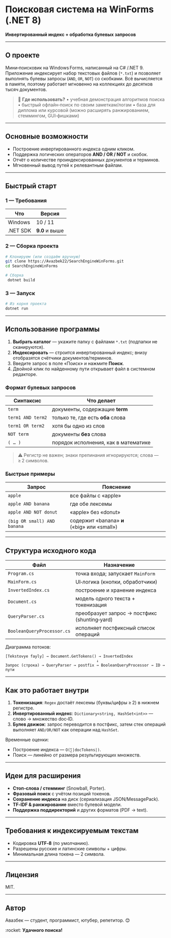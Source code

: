 # Поисковая система на WinForms (.NET 8)

**Инвертированный индекс + обработка булевых запросов**

---

## О проекте

Мини‑поисковик на Windows Forms, написанный на C# /.NET 9. Приложение индексирует набор текстовых файлов (`*.txt`) и позволяет выполнять булевы запросы (`AND`, `OR`, `NOT`) со скобками. Всё вычисляется в памяти, поэтому работает мгновенно на коллекциях до десятков тысяч документов.

> 📂 **Где использовать?**
> • учебная демонстрация алгоритмов поиска
> • быстрый офлайн‑поиск по своим заметкам/логам
> • база для диплома или курсовой (можно расширять ранжированием, стеммингом, GUI‑фишками)

---

## Основные возможности

* Построение инвертированного индекса одним кликом.
* Поддержка логических операторов **AND / OR / NOT** и скобок.
* Отчёт о количестве проиндексированных документов и терминов.
* Мгновенный вывод путей к релевантным файлам.

---

## Быстрый старт

### 1 — Требования

| Что      | Версия         |
| -------- | -------------- |
| Windows  | 10 / 11        |
| .NET SDK | **9.0** и выше |

### 2 — Сборка проекта

```bash
# Клонируем (или создаём вручную)
git clone https://Avazbek22/SearchEngineWinForms.git
cd SearchEngineWinForms

# Сборка
 dotnet build
```

### 3 — Запуск

```bash
# Из корня проекта
dotnet run
```

---

## Использование программы

1. **Выбрать каталог** — укажите папку с файлами `*.txt` (подпапки не сканируются).
2. **Индексировать** — строится инвертированный индекс; внизу отобразятся счётчики документов/терминов.
3. Введите запрос в поле «Поиск» и нажмите **Поиск**.
4. Двойной клик по найденному пути открывает файл в системном редакторе.

### Формат булевых запросов

| Синтаксис         | Что делает                           |
| ----------------- | ------------------------------------ |
| `term`            | документы, содержащие **term**       |
| `term1 AND term2` | только те, где есть **оба** слова    |
| `term1 OR term2`  | хотя бы одно из слов                 |
| `NOT term`        | документы **без** слова              |
| `( … )`           | порядок исполнения, как в математике |

> ⚠️ Регистр не важен; знаки препинания игнорируются; слова — ≥ 2 символов.

### Быстрые примеры

| Запрос                      | Пояснение                                   |
| --------------------------- | ------------------------------------------- |
| `apple`                     | все файлы с «apple»                         |
| `apple AND banana`          | где обе лексемы                             |
| `apple AND NOT donut`       | «apple» без «donut»                         |
| `(big OR small) AND banana` | содержит «banana» **и** («big» или «small») |

---

## Структура исходного кода

| Файл                       | Назначение                                    |
| -------------------------- | --------------------------------------------- |
| `Program.cs`               | точка входа; запускает `MainForm`             |
| `MainForm.cs`              | UI‑логика (кнопки, обработчики)               |
| `InvertedIndex.cs`         | построение и хранение индекса                 |
| `Document.cs`              | модель одного текста + токенизация            |
| `QueryParser.cs`           | преобразует запрос → постфикс (shunting‑yard) |
| `BooleanQueryProcessor.cs` | исполняет постфиксный список операций         |

Диаграмма потоков:

```text
[Tekstovye fayly] → Document.GetTokens() → InvertedIndex
                                        ↓
Запрос (строка) → QueryParser → postfix → BooleanQueryProcessor → ID → пути
```

---

## Как это работает внутри

1. **Токенизация**: `Regex` достаёт лексемы (буквы/цифры ≥ 2) в нижнем регистре.
2. **Инвертированный индекс**: `Dictionary<string, HashSet<int>>` — слово → множество doc‑ID.
3. **Булев движок**: запрос переводится в постфикс, затем стек операций выполняет `AND/OR/NOT` как операции над `HashSet`.

Временные оценки:

* Построение индекса — `O(∑|docTokens|)`.
* Поиск — линейно от размера результирующих множеств.

---

## Идеи для расширения

* **Стоп‑слова / стемминг** (Snowball, Porter).
* **Фразовый поиск** с учётом позиций токенов.
* **Сохранение индекса** на диск (сериализация JSON/MessagePack).
* **TF‑IDF & ранжирование** вместо булевой модели.
* **Поддержка поддиректорий** и других форматов (PDF → text).

---

## Требования к индексируемым текстам

* Кодировка **UTF‑8** (по умолчанию).
* Разрешены русские и латинские символы + цифры.
* Минимальная длина токена — 2 символа.

---

## Лицензия

MIT.

---

## Автор

Авазбек — студент, программист, ютубер, репетитор. 😊

\:rocket: **Удачного поиска!**
